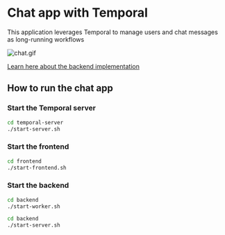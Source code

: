 # Chat app with Temporal

This application leverages Temporal to manage users and chat messages as long-running workflows

![chat.gif](chat.gif)


[Learn here about the backend implementation](backend/README.md)

## How to run the chat app

### Start the Temporal server

```bash
cd temporal-server
./start-server.sh
```


### Start the frontend

```bash
cd frontend
./start-frontend.sh
```


### Start the backend
```bash
cd backend
./start-worker.sh
```

```bash
cd backend
./start-server.sh
```
